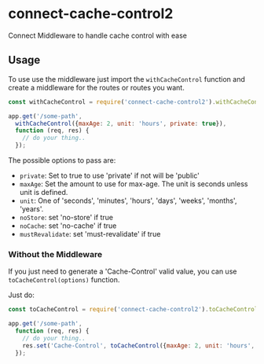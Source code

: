 # connect-cache-control2

Connect Middleware to handle cache control with ease

## Usage

To use use the middleware just import the `withCacheControl` function and create a middleware for the routes or routes you want.

```javascript
const withCacheControl = require('connect-cache-control2').withCacheControl;

app.get('/some-path',
  withCacheControl({maxAge: 2, unit: 'hours', private: true}),
  function (req, res) {
    // do your thing..
  });
```

The possible options to pass are:

 * `private`: Set to true to use 'private' if not will be 'public'
 * `maxAge`: Set the amount to use for max-age. The unit is seconds unless unit is defined.
 * `unit`: One of 'seconds', 'minutes', 'hours', 'days', 'weeks', 'months', 'years'.
 * `noStore`: set 'no-store' if true
 * `noCache`: set 'no-cache' if true
 * `mustRevalidate`: set 'must-revalidate' if true

### Without the Middleware

If you just need to generate a 'Cache-Control' valid value, you can use `toCacheControl(options)` function.

Just do:

```javascript
const toCacheControl = require('connect-cache-control2').toCacheControl;

app.get('/some-path',
  function (req, res) {
    // do your thing..
    res.set('Cache-Control', toCacheControl({maxAge: 2, unit: 'hours', private: true}));
  });
```

